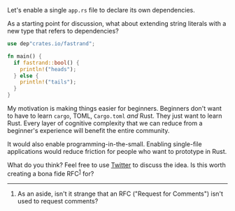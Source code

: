Let's enable a single `app.rs` file to declare its own dependencies.

As a starting point for discussion, what about extending string literals with a new type that refers to dependencies?

```rust
use dep"crates.io/fastrand";

fn main() {
  if fastrand::bool() {
    println!("heads");
  } else {
    println!("tails");
  }
}
```

My motivation is making things easier for beginners. Beginners don't want to have to learn
`cargo`, TOML, `Cargo.toml` _and_ Rust. They just want to learn Rust. Every layer of cognitive
complexity that we can reduce from a beginner's experience will benefit the entire community.

It would also enable programming-in-the-small. Enabling single-file applications would reduce 
friction for people who want to prototype in Rust.

What do you think? Feel free to use [Twitter](https://twitter.com/timClicks) to discuss the idea.
Is this worth creating a bona fide RFC<sup><a href="#footnote-1>">1</a></sup> for?

<!-- Rust doesn't have random number generation within the standard library. That makes building
trivial games difficult.

This would be a big change. It would  `rustc` with the capability to download and include packages 
from crates.io and elsewhere. This would remove some of the bureaucrazy needed when programing
with Rust for small things.
 -->



---

1. <a id="footnote-1" name="footnote-1"> As an aside, isn't it strange that an RFC ("Request for Comments") isn't used to request comments?

<!-- 1. </a>Yes, and also `#[no_core]`, I supposee.
 -->

